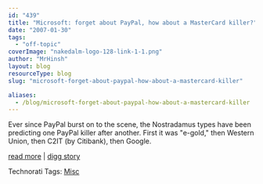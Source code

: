 ```yaml
---
id: "439"
title: "Microsoft: forget about PayPal, how about a MasterCard killer?"
date: "2007-01-30"
tags:
  - "off-topic"
coverImage: "nakedalm-logo-128-link-1-1.png"
author: "MrHinsh"
layout: blog
resourceType: blog
slug: "microsoft-forget-about-paypal-how-about-a-mastercard-killer"

aliases:
  - /blog/microsoft-forget-about-paypal-how-about-a-mastercard-killer
---
```


Ever since PayPal burst on to the scene, the Nostradamus types have been predicting one PayPal killer after another. First it was "e-gold," then Western Union, then C2IT (by Citibank), then Google.

[read more](http://arstechnica.com/news.ars/post/20070128-8718.html) | [digg story](http://digg.com/tech_news/Microsoft_forget_about_PayPal_how_about_a_MasterCard_killer)

Technorati Tags: [Misc](http://technorati.com/tags/Misc)

